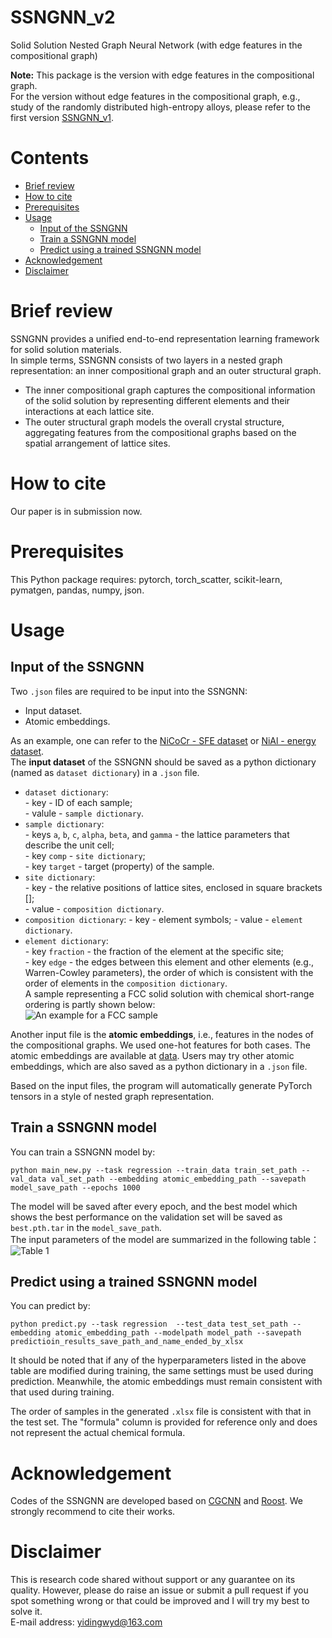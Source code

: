 # SSNGNN_v2
Solid Solution Nested Graph Neural Network (with edge features in the compositional graph)
  
**Note:** This package is the version with edge features in the compositional graph.  
          For the version without edge features in the compositional graph, e.g., study of the randomly distributed high-entropy alloys, please refer to the first version [SSNGNN_v1](https://github.com/Yidingwyd/SSNGNN).  
  
# Contents  
* [Brief review](https://github.com/Yidingwyd/SSNGNN_v2?tab=readme-ov-file#brief-review)  
* [How to cite](https://github.com/Yidingwyd/SSNGNN_v2?tab=readme-ov-file#how-to-cite)  
* [Prerequisites](https://github.com/Yidingwyd/SSNGNN_v2?tab=readme-ov-file#prerequisites)  
* [Usage](https://github.com/Yidingwyd/SSNGNN_v2?tab=readme-ov-file#usage)
  * [Input of the SSNGNN](https://github.com/Yidingwyd/SSNGNN_v2?tab=readme-ov-file#input-of-the-ssngnn)
  * [Train a SSNGNN model](https://github.com/Yidingwyd/SSNGNN_v2?tab=readme-ov-file#train-a-ssngnn-model)
  * [Predict using a trained SSNGNN model](https://github.com/Yidingwyd/SSNGNN_v2?tab=readme-ov-file#predict-using-a-trained-ssngnn-model)
* [Acknowledgement](https://github.com/Yidingwyd/SSNGNN_v2?tab=readme-ov-file#acknowledgement)
* [Disclaimer](https://github.com/Yidingwyd/SSNGNN_v2?tab=readme-ov-file#disclaimer)

# Brief review
SSNGNN provides a unified end-to-end representation learning framework for solid solution materials.   
In simple terms, SSNGNN consists of two layers in a nested graph representation: an inner compositional graph and an outer structural graph.  
   * The inner compositional graph captures the compositional information of the solid solution by representing different elements and their interactions at each lattice site.  
   * The outer structural graph models the overall crystal structure, aggregating features from the compositional graphs based on the spatial arrangement of lattice sites.  

# How to cite
Our paper is in submission now.

# Prerequisites
This Python package requires: pytorch, torch_scatter, scikit-learn, pymatgen, pandas, numpy, json.

# Usage
## Input of the SSNGNN  
Two `.json` files are required to be input into the SSNGNN:  
* Input dataset.  
* Atomic embeddings.

As an example, one can refer to the [NiCoCr - SFE dataset](https://github.com/Yidingwyd/SSNGNN_v2/blob/main/Kfold/NiCoCr.json) or [NiAl - energy dataset](https://github.com/Yidingwyd/SSNGNN_v2/blob/main/Kfold/Ni3Al.json).  
The **input dataset** of the SSNGNN should be saved as a python dictionary (named as `dataset dictionary`) in a `.json` file. 
* `dataset dictionary`:  
\- key - ID of each sample;  
\-  valule - `sample dictionary`.
* `sample dictionary`:  
\- keys `a`, `b`, `c`, `alpha`, `beta`, and `gamma` - the lattice parameters that describe the unit cell;  
\- key `comp` - `site dictionary`;  
\- key `target` - target (property) of the sample.  
* `site dictionary`:  
\- key - the relative positions of lattice sites, enclosed in square brackets [];  
\- value - `composition dictionary`.
* `composition dictionary`:
\- key - element symbols;
\- value - `element dictionary`.  
* `element dictionary`:  
\- key `fraction` - the fraction of the element at the specific site;  
\- key `edge` - the edges between this element and other elements (e.g., Warren-Cowley parameters), the order of which is consistent with the order of elements in the `composition dictionary`.  
A sample representing a FCC solid solution with chemical short-range ordering is partly shown below:  
![An example for a FCC sample](https://github.com/Yidingwyd/SSNGNN_v2/blob/main/Kfold/fig1.png)  
  
Another input file is the **atomic embeddings**, i.e., features in the nodes of the compositional graphs. We used one-hot features for both cases. The atomic embeddings are available at [data](https://github.com/Yidingwyd/SSNGNN_v2/tree/main/data). Users may try other atomic embeddings, which are also saved as a python dictionary in a `.json` file.  

Based on the input files, the program will automatically generate PyTorch tensors in a style of nested graph representation.  
## Train a SSNGNN model  
You can train a SSNGNN model by:  
```
python main_new.py --task regression --train_data train_set_path --val_data val_set_path --embedding atomic_embedding_path --savepath model_save_path --epochs 1000 
```
The model will be saved after every epoch, and the best model which shows the best performance on the validation set will be saved as `best.pth.tar` in the `model_save_path`.  
The input parameters of the model are summarized in the following table：  
![Table 1](https://github.com/Yidingwyd/SSNGNN/blob/main/table1.png)  
## Predict using a trained SSNGNN model
You can predict by:  
```
python predict.py --task regression  --test_data test_set_path --embedding atomic_embedding_path --modelpath model_path --savepath predictioin_results_save_path_and_name_ended_by_xlsx  
```
It should be noted that if any of the hyperparameters listed in the above table are modified during training, the same settings must be used during prediction. Meanwhile, the atomic embeddings must remain consistent with that used during training.  
  
The order of samples in the generated `.xlsx` file is consistent with that in the test set. The "formula" column is provided for reference only and does not represent the actual chemical formula.  
 
# Acknowledgement  
Codes of the SSNGNN are developed based on [CGCNN](https://github.com/txie-93/cgcnn) and [Roost](https://github.com/CompRhys/roost). We strongly recommend to cite their works.  
# Disclaimer  
This is research code shared without support or any guarantee on its quality. However, please do raise an issue or submit a pull request if you spot something wrong or that could be improved and I will try my best to solve it.  
E-mail address: yidingwyd@163.com  

